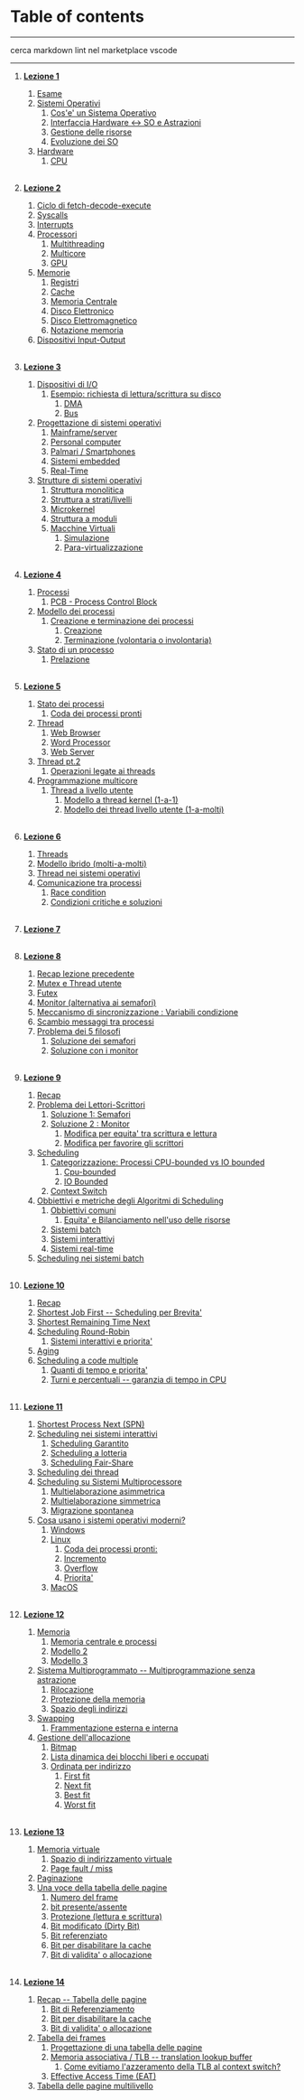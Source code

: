 # Table of contents

---

cerca markdown lint nel marketplace vscode

---

1. [**Lezione 1**](./01_05-03-24_so.md)<br>
    1. [Esame](#esame)<br>
    2. [Sistemi Operativi](01_05-03-24_so.md#sistemi-operativi)<br>
        1. [Cos'e' un Sistema Operativo](01_05-03-24_so.md#cose-un-sistema-operativo)
        2. [Interfaccia Hardware <-> SO e Astrazioni](01_05-03-24_so.md#interfaccia-hardware---so-e-astrazioni)<br>
        3. [Gestione delle risorse](01_05-03-24_so.md#gestione-delle-risorse)<br>
        4. [Evoluzione dei SO](01_05-03-24_so.md#evoluzione-dei-sistemi-operativi)<br>
    3. [Hardware](01_05-03-24_so.md#hardware)<br>
        1. [CPU](01_05-03-24_so.md#cpu---il-processore)<br><br>
    
2. [**Lezione 2**](./02_07-03-24_so.md)<br>
    1. [Ciclo di fetch-decode-execute](02_07-03-24_so.md#ciclo-di-fetch---decode---execute)<br>
    2. [Syscalls](02_07-03-24_so.md#syscall)<br>
    3. [Interrupts](02_07-03-24_so.md#interrupt-hardware)<br>
    4. [Processori](02_07-03-24_so.md#processori)<br>
        1. [Multithreading](02_07-03-24_so.md#multi-threading)<br>
        2. [Multicore](02_07-03-24_so.md#multi-core)<br>
        3. [GPU](02_07-03-24_so.md#gpu)<br>
    5. [Memorie](02_07-03-24_so.md#memorie)<br>
        1. [Registri](02_07-03-24_so.md#1---registri)
        2. [Cache](02_07-03-24_so.md#2---cache-della-cpu)
        3. [Memoria Centrale](02_07-03-24_so.md#3---memoria-centrale)
        4. [Disco Elettronico](02_07-03-24_so.md#4---disco-elettronico)
        5. [Disco Elettromagnetico](02_07-03-24_so.md#5---disco-elettromagnetico)
        6. [Notazione memoria](02_07-03-24_so.md#notazione)
    6. [Dispositivi Input-Output](02_07-03-24_so.md#dispositivi-di-io)  <br><br>

  
3. [**Lezione 3**](03_12-03-24_so.md#3-lezione----sistemi-operativi)
    1. [Dispositivi di I/O](03_12-03-24_so.md##dispositivi-di-io)
        1. [Esempio: richiesta di lettura/scrittura su disco](03_12-03-24_so.md##esempio-richiesta-di-letturascrittura-su-disco)
            1. [DMA](03_12-03-24_so.md##dma)
            2. [Bus](03_12-03-24_so.md##bus)
    2. [Progettazione di sistemi operativi](03_12-03-24_so.md##progettazione-di-sistemi-operativi)
        1. [Mainframe/server](03_12-03-24_so.md##mainframeserver)
        2. [Personal computer](03_12-03-24_so.md#personal-computers)
        3. [Palmari / Smartphones](03_12-03-24_so.md#palmarismartphone)
        4. [Sistemi embedded](03_12-03-24_so.md#sistemi-integratiembedded)
        5. [Real-Time](03_12-03-24_so.md#realtime)
    3. [Strutture di sistemi operativi](03_12-03-24_so.md#strutture-di-sistemi-operativi)
        1. [Struttura monolitica](03_12-03-24_so.md#struttura-monolitica)
        2. [Struttura a strati/livelli](03_12-03-24_so.md#struttura-a-strati--a-livelli)
        3. [Microkernel](03_12-03-24_so.md#microkernel)
        4. [Struttura a moduli](03_12-03-24_so.md#struttura-a-moduli)
        5. [Macchine Virtuali](03_12-03-24_so.md#macchine-virtuali)
            1. [Simulazione](03_12-03-24_so.md#simulazione)
            2. [Para-virtualizzazione](03_12-03-24_so.md#para-virtualizzazione)<br><br>

4. [**Lezione 4**](04_14-03-24_so.md#4-lezione----sistemi-operativi)
    1. [Processi](04_14-03-24_so.md#processi)
        1. [PCB - Process Control Block](04_14-03-24_so.md#pcb-process-control-block)
    2. [Modello dei processi](04_14-03-24_so.md#modello-dei-processi)
        1. [Creazione e terminazione dei processi](04_14-03-24_so.md#creazione-e-terminazione-dei-processi)
            1. [Creazione](04_14-03-24_so.md#creazione)
            2. [Terminazione (volontaria o involontaria)](04_14-03-24_so.md#terminazione)
    3. [Stato di un processo](04_14-03-24_so.md#stato-di-un-processo)
        1. [Prelazione](04_14-03-24_so.md#prelazione)<br><br>

5. [**Lezione 5**](05_19-03-24_so.md#5-lezione----sistemi-operativi)
    1. [Stato dei processi](05_19-03-24_so.md#stato-dei-processi)
        1. [Coda dei processi pronti](05_19-03-24_so.md#coda-dei-processi-pronti)
    2. [Thread](05_19-03-24_so.md#thread)
        1. [Web Browser](05_19-03-24_so.md#web-browser)
        2. [Word Processor](05_19-03-24_so.md#word-processor)
        3. [Web Server](05_19-03-24_so.md#web-server)
    3. [Thread pt.2](05_19-03-24_so.md#thread-pt2)
        1. [Operazioni legate ai threads](05_19-03-24_so.md#operazioni-legate-ai-threads)
    4. [Programmazione multicore](05_19-03-24_so.md#programmazione-multicore)
        1. [Thread a livello utente](05_19-03-24_so.md#thread-a-livello-utente)
            1. [Modello a thread kernel (1-a-1)](05_19-03-24_so.md#modello-a-thread-kernel-1-a-1)
            2. [Modello dei thread livello utente (1-a-molti)](05_19-03-24_so.md#modello-dei-thread-livello-utente-1-a-molti)<br><br>

6. [**Lezione 6**](06_21-03-24_so.md#6-lezione----sistemi-operativi)
    1. [Threads](06_21-03-24_so.md#threads)
    2. [Modello ibrido (molti-a-molti)](06_21-03-24_so.md#modello-ibrido-molti-a-molti)
    3. [Thread nei sistemi operativi](06_21-03-24_so.md#thread-nei-sistemi-operativi)
    4. [Comunicazione tra processi](06_21-03-24_so.md#comunicazione-tra-processi)
        1. [Race condition](06_21-03-24_so.md#race-condition)
        2. [Condizioni critiche e soluzioni](06_21-03-24_so.md#condizioni-critiche-e-soluzioni)<br><br>

7. [**Lezione 7**]()<br><br>

8. [**Lezione 8**](08_04-04-24_so.md#8-lezione----sistemi-operativi)
    1. [Recap lezione precedente](08_04-04-24_so.md#recap-lezione-precedente)
    2. [Mutex e Thread utente](08_04-04-24_so.md#mutex-e-thread-utente)
    3. [Futex](08_04-04-24_so.md#futex)
    4. [Monitor (alternativa ai semafori)](08_04-04-24_so.md#monitor-alternativa-ai-semafori)
    5. [Meccanismo di sincronizzazione : Variabili condizione](08_04-04-24_so.md#meccanismo-di-sincronizzazione--variabili-condizione)
    6. [Scambio messaggi tra processi](08_04-04-24_so.md#scambio-messaggi-tra-processi)
    7. [Problema dei 5 filosofi](08_04-04-24_so.md#problema-dei-5-filosofi)
        1. [Soluzione dei semafori](08_04-04-24_so.md#soluzione-dei-semafori)
        2. [Soluzione con i monitor](08_04-04-24_so.md#soluzione-con-i-monitor)<br><br>

9. [**Lezione 9**](09_09-04-24_so.md#9-lezione----sistemi-operativi)
    1. [Recap](09_09-04-24_so.md#recap)
    2. [Problema dei Lettori-Scrittori](09_09-04-24_so.md#problema-dei-lettori-scrittori)
        1. [Soluzione 1: Semafori](09_09-04-24_so.md#soluzione-1-semafori)
        2. [Soluzione 2 : Monitor](09_09-04-24_so.md#soluzione-2--monitor)
            1. [Modifica per equita' tra scrittura e lettura](09_09-04-24_so.md#modifica-per-equita-tra-scrittura-e-lettura)
            2. [Modifica per favorire gli scrittori](09_09-04-24_so.md#modifica-per-favorire-gli-scrittori)
    3. [Scheduling](09_09-04-24_so.md#scheduling)
        1. [Categorizzazione:  Processi CPU-bounded vs IO bounded](09_09-04-24_so.md#categorizzazione--processi-cpu-bounded-vs-io-bounded)
            1. [Cpu-bounded](09_09-04-24_so.md#cpu-bounded)
            2. [IO Bounded](09_09-04-24_so.md#io-bounded)
        2. [Context Switch](09_09-04-24_so.md#context-switch)
    4. [Obbiettivi e metriche degli Algoritmi di Scheduling](09_09-04-24_so.md#obbiettivi-e-metriche-degli-algoritmi-di-scheduling)
        1. [Obbiettivi comuni](09_09-04-24_so.md#obbiettivi-comuni)
            1. [Equita' e Bilanciamento nell'uso delle risorse](09_09-04-24_so.md#equita-e-bilanciamento-nelluso-delle-risorse)
        2. [Sistemi batch](09_09-04-24_so.md#sistemi-batch)
        3. [Sistemi interattivi](09_09-04-24_so.md#sistemi-interattivi)
        4. [Sistemi real-time](09_09-04-24_so.md#sistemi-real-time)
    5. [Scheduling nei sistemi batch](09_09-04-24_so.md#scheduling-nei-sistemi-batch)<br><br>

10. [**Lezione 10**](10_11-04-24_so.md#10-lezione----sistemi-operativi)
    1. [Recap](10_11-04-24_so.md##recap)
    2. [Shortest Job First -- Scheduling per Brevita'](10_11-04-24_so.md##shortest-job-first----scheduling-per-brevita)
    3. [Shortest Remaining Time Next](10_11-04-24_so.md##shortest-remaining-time-next)
    4. [Scheduling Round-Robin](10_11-04-24_so.md##scheduling-round-robin)
        1. [Sistemi interattivi e priorita'](10_11-04-24_so.md##sistemi-interattivi-e-priorita)
    5. [Aging](10_11-04-24_so.md##aging)
    6. [Scheduling a code multiple](10_11-04-24_so.md##scheduling-a-code-multiple)
        1. [Quanti di tempo e priorita'](10_11-04-24_so.md##quanti-di-tempo-e-priorita)
        2. [Turni e percentuali -- garanzia di tempo in CPU](10_11-04-24_so.md#turni-e-percentuali----garanzia-di-tempo-in-cpu)<br><br>

11. [**Lezione 11**](11_16-04-24_so.md#11-lezione----sistemi-operativi)
    1. [Shortest Process Next (SPN)](11_16-04-24_so.md#shortest-process-next-spn)
    2. [Scheduling nei sistemi interattivi](11_16-04-24_so.md#scheduling-nei-sistemi-interattivi)
        1. [Scheduling Garantito](11_16-04-24_so.md#scheduling-garantito)
        2. [Scheduling a lotteria](11_16-04-24_so.md#scheduling-a-lotteria)
        3. [Scheduling Fair-Share](11_16-04-24_so.md#scheduling-fair-share)
    3. [Scheduling dei thread](11_16-04-24_so.md#scheduling-dei-thread)
    4. [Scheduling su Sistemi Multiprocessore](11_16-04-24_so.md#scheduling-su-sistemi-multiprocessore)
        1. [Multielaborazione asimmetrica](11_16-04-24_so.md#multielaborazione-asimmetrica)
        2. [Multielaborazione simmetrica](11_16-04-24_so.md#multielaborazione-simmetrica)
        3. [Migrazione spontanea](11_16-04-24_so.md#migrazione-spontanea)
    5. [Cosa usano i sistemi operativi moderni?](11_16-04-24_so.md#cosa-usano-i-sistemi-operativi-moderni)
        1. [Windows](11_16-04-24_so.md#windows)
        2. [Linux](11_16-04-24_so.md#linux)
            1. [Coda dei processi pronti:](11_16-04-24_so.md#coda-dei-processi-pronti)
            2. [Incremento](11_16-04-24_so.md#incremento)
            3. [Overflow](11_16-04-24_so.md#overflow)
            4. [Priorita'](11_16-04-24_so.md#priorita)
        3. [MacOS](11_16-04-24_so.md#macos)<br><br>

12. [**Lezione 12**](12_18-04-24_so.md#12-lezione----sistemi-operativi)
    1. [Memoria](12_18-04-24_so.md#memoria)
        1. [Memoria centrale e processi](12_18-04-24_so.md#memoria-centrale-e-processi)
        2. [Modello 2](12_18-04-24_so.md#modello-2)
        3. [Modello 3](12_18-04-24_so.md#modello-3)
    2. [Sistema Multiprogrammato -- Multiprogrammazione senza astrazione](12_18-04-24_so.md#sistema-multiprogrammato----multiprogrammazione-senza-astrazione)
        1. [Rilocazione](12_18-04-24_so.md#rilocazione)
        2. [Protezione della memoria](12_18-04-24_so.md#protezione-della-memoria)
        3. [Spazio degli indirizzi](12_18-04-24_so.md#spazio-degli-indirizzi)
    3. [Swapping](12_18-04-24_so.md#swapping)
        1. [Frammentazione esterna e interna](12_18-04-24_so.md#frammentazione-esterna-e-interna)
    4. [Gestione dell'allocazione](12_18-04-24_so.md#gestione-dellallocazione)
        1. [Bitmap](12_18-04-24_so.md#bitmap)
        2. [Lista dinamica dei blocchi liberi e occupati](12_18-04-24_so.md#lista-dinamica-dei-blocchi-liberi-e-occupati)
        3. [Ordinata per indirizzo](12_18-04-24_so.md#ordinata-per-indirizzo)
            1. [First fit](12_18-04-24_so.md#first-fit)
            2. [Next fit](12_18-04-24_so.md#next-fit)
            3. [Best fit](12_18-04-24_so.md#best-fit)
            4. [Worst fit](12_18-04-24_so.md#worst-fit)<br><br>

13. [**Lezione 13**](13_23-04-24_so.md#13-lezione----sistemi-operativi)
    1. [Memoria virtuale](13_23-04-24_so.md#memoria-virtuale)
        1. [Spazio di indirizzamento virtuale](13_23-04-24_so.md#spazio-di-indirizzamento-virtuale)
        2. [Page fault / miss](13_23-04-24_so.md#page-fault--miss)
    2. [Paginazione](13_23-04-24_so.md#paginazione)
    3. [Una voce della tabella delle pagine](13_23-04-24_so.md#una-voce-della-tabella-delle-pagine)
        1. [Numero del frame](13_23-04-24_so.md#numero-del-frame)
        2. [bit presente/assente](13_23-04-24_so.md#bit-presenteassente)
        3. [Protezione (lettura e scrittura)](13_23-04-24_so.md#protezione-lettura-e-scrittura)
        4. [Bit modificato (Dirty Bit)](13_23-04-24_so.md#bit-modificato-dirty-bit)
        5. [Bit referenziato](13_23-04-24_so.md#bit-referenziato)
        6. [Bit per disabilitare la cache](13_23-04-24_so.md#bit-per-disabilitare-la-cache)
        7. [Bit di validita' o allocazione](13_23-04-24_so.md#bit-di-validita-o-allocazione)<br><br>

14. [**Lezione 14**](14_30-04-24_so.md#14-lezione----sistemi-operativi)
    1. [Recap -- Tabella delle pagine](14_30-04-24_so.md#recap----tabella-delle-pagine)
        1. [Bit di Referenziamento](14_30-04-24_so.md#bit-di-referenziamento)
        2. [Bit per disabilitare la cache](14_30-04-24_so.md#bit-per-disabilitare-la-cache)
        3. [Bit di validita' o allocazione](14_30-04-24_so.md#bit-di-validita-o-allocazione)
    2. [Tabella dei frames](14_30-04-24_so.md#tabella-dei-frames)
        1. [Progettazione di una tabella delle pagine](14_30-04-24_so.md#progettazione-di-una-tabella-delle-pagine)
        2. [Memoria associativa  / TLB -- translation lookup buffer](14_30-04-24_so.md#memoria-associativa---tlb----translation-lookup-buffer)
            1. [Come evitiamo l'azzeramento della TLB al context switch?](14_30-04-24_so.md#come-evitiamo-lazzeramento-della-tlb-al-context-switch)
        3. [Effective Access Time (EAT)](14_30-04-24_so.md#effective-access-time-eat)
    3. [Tabella delle pagine multilivello](14_30-04-24_so.md#tabella-delle-pagine-multilivello)